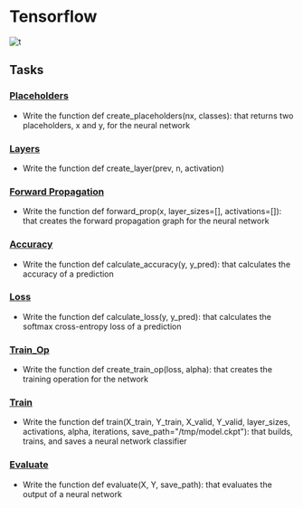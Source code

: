 # Tensorflow

![t](https://camo.githubusercontent.com/c04e16c05de80dadbdc990884672fc941fdcbbfbb02b31dd48c248d010861426/68747470733a2f2f7777772e74656e736f72666c6f772e6f72672f696d616765732f74665f6c6f676f5f736f6369616c2e706e67)

## Tasks

### [Placeholders](./0-create_placeholders.py)
- Write the function def create_placeholders(nx, classes): that returns two placeholders, x and y, for the neural network

### [Layers](./1-create_layer.py)
- Write the function def create_layer(prev, n, activation)

### [Forward Propagation](./2-forward_prop.py)
- Write the function def forward_prop(x, layer_sizes=[], activations=[]): that creates the forward propagation graph for the neural network

### [Accuracy](./3-calculate_accuracy.py)
- Write the function def calculate_accuracy(y, y_pred): that calculates the accuracy of a prediction

### [Loss](./4-calculate_loss.py)
- Write the function def calculate_loss(y, y_pred): that calculates the softmax cross-entropy loss of a prediction

### [Train_Op](./5-create_train_op.py)
- Write the function def create_train_op(loss, alpha): that creates the training operation for the network

### [Train](./6-train.py)
- Write the function def train(X_train, Y_train, X_valid, Y_valid, layer_sizes, activations, alpha, iterations, save_path="/tmp/model.ckpt"): that builds, trains, and saves a neural network classifier

### [Evaluate](./7-evaluate.py)
- Write the function def evaluate(X, Y, save_path): that evaluates the output of a neural network
